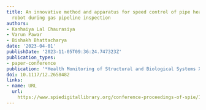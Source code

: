 ```yaml
---
title: An innovative method and apparatus for speed control of pipe health monitoring
  robot during gas pipeline inspection
authors:
- Kanhaiya Lal Chaurasiya
- Varun Pawar
- Bishakh Bhattacharya
date: '2023-04-01'
publishDate: '2023-11-05T09:36:24.747323Z'
publication_types:
- paper-conference
publication: '*Health Monitoring of Structural and Biological Systems XVII*'
doi: 10.1117/12.2658482
links:
- name: URL
  url: 
    https://www.spiedigitallibrary.org/conference-proceedings-of-spie/12488/2658482/An-innovative-method-and-apparatus-for-speed-control-of-pipe/10.1117/12.2658482.full
---
```

